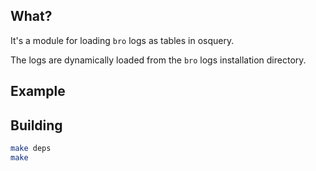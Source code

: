 ## What?

It's a module for loading `bro` logs as tables in osquery.

The logs are dynamically loaded from the `bro` logs installation directory.

## Example

## Building

```bash
make deps
make
```
